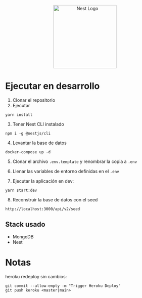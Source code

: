 <p align="center">
  <a href="http://nestjs.com/" target="blank"><img src="https://nestjs.com/img/logo-small.svg" width="200" alt="Nest Logo" /></a>
</p>

# Ejecutar en desarrollo

1. Clonar el repositorio
2. Ejecutar
```
yarn install
```

3. Tener Nest CLI instalado
```
npm i -g @nestjs/cli
```

4. Levantar la base de datos 
```
docker-compose up -d
```

5. Clonar el archivo ```.env.template``` y renombrar la copia a ```.env```

6. Llenar las variables de entorno definidas en el ```.env```

7. Ejecutar la aplicación en dev:
```
yarn start:dev
```

8. Reconstruir la base de datos con el seed
```
http://localhost:3000/api/v2/seed
```

## Stack usado
* MongoDB
* Nest

# Notas
heroku redeploy sin cambios:
```
git commit --allow-empty -m "Trigger Heroku Deploy"
git push keroku <master|main>
```



<!-- up - levantar -d corra desligada desde la instancia de la terminal -->
<!-- docker-compose up -d  -->